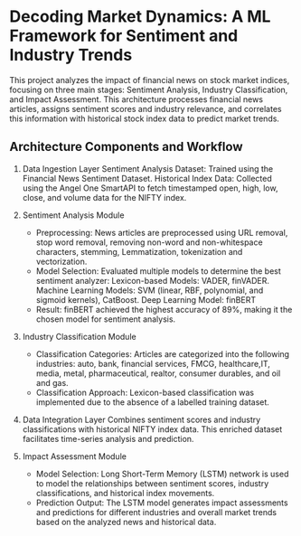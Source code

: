 # Decoding Market Dynamics: A ML Framework for Sentiment and Industry Trends

This project analyzes the impact of financial news on stock market indices, focusing on three main stages: Sentiment Analysis, Industry Classification, and Impact Assessment. This architecture processes financial news articles, assigns sentiment scores and industry relevance, and correlates this information with historical stock index data to predict market trends.

## Architecture Components and Workflow
1. Data Ingestion Layer
  Sentiment Analysis Dataset: Trained using the Financial News Sentiment Dataset.
  Historical Index Data: Collected using the Angel One SmartAPI to fetch timestamped open, high, low, close, and volume data for   the      NIFTY index.


2. Sentiment Analysis Module
    - Preprocessing: News articles are preprocessed using URL removal, stop word removal, removing non-word and non-whitespace characters, 
  stemming, Lemmatization, tokenization and vectorization.
    - Model Selection: Evaluated multiple models to determine the best sentiment analyzer:
      Lexicon-based Models: VADER, finVADER.
      Machine Learning Models: SVM (linear, RBF, polynomial, and sigmoid kernels), CatBoost.
      Deep Learning Model: finBERT
    - Result: finBERT achieved the highest accuracy of 89%, making it the chosen model for sentiment analysis.


3. Industry Classification Module
    - Classification Categories: Articles are categorized into the following industries: auto, bank, financial services, FMCG, healthcare,IT, media, metal, pharmaceutical, realtor, consumer durables, and oil and gas.
    - Classification Approach: Lexicon-based classification was implemented due to the absence of a labelled training dataset.


4. Data Integration Layer
    Combines sentiment scores and industry classifications with historical NIFTY index data. This enriched dataset facilitates time-series    analysis and prediction.


5. Impact Assessment Module
    - Model Selection: Long Short-Term Memory (LSTM) network is used to model the relationships between sentiment scores, industry              classifications, and historical index movements.
    - Prediction Output: The LSTM model generates impact assessments and predictions for different industries and overall market trends based   on the analyzed news and historical data.
